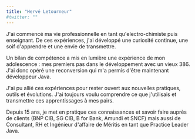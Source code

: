 ```yaml
---
title: "Hervé Letourneur"
#twitter: ""
---
```


J'ai commencé ma vie professionnelle en tant qu'electro-chimiste puis enseignant. De ces expériences, j'ai développé une curiosité continue, une soif d'apprendre et une envie de transmettre.

Un bilan de compétence a mis en lumière une expérience de mon adolescence : mes premiers pas dans le développement avec un vieux 386. J'ai donc opéré une reconversion qui m'a permis d'être maintenant développeur Java.

J'ai pu allié ces expériences pour rester ouvert aux nouvelles pratiques, outils et évolutions. J'ai toujours voulu comprendre ce que j'utilisais et transmettre ces apprentissages à mes pairs.

Depuis 15 ans, je met en pratique ces connaissances et savoir faire auprès de clients (BNP CIB, SG CIB, B for Bank, Amundi et SNCF) mais aussi de Consultant, RH et Ingénieur d'affaire de Méritis en tant que Practice Leader Java.
 
